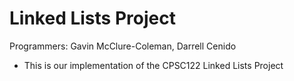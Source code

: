 # Linked Lists Project
Programmers: Gavin McClure-Coleman, Darrell Cenido
- This is our implementation of the CPSC122 Linked Lists Project
